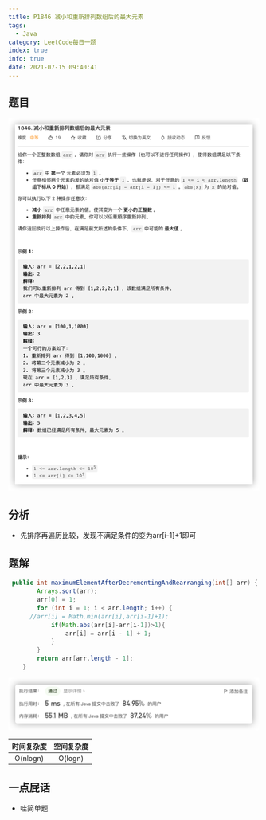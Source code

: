 ```yaml
---
title: P1846 减小和重新排列数组后的最大元素
tags:
  - Java
category: LeetCode每日一题
index: true
info: true
date: 2021-07-15 09:40:41
---
```


<!-- more -->

## 题目

![image-20210715094124913](https://raw.githubusercontent.com/C1EYE/figureBed/main/img/20210715094125.png)

## 分析

- 先排序再遍历比较，发现不满足条件的变为arr[i-1]+1即可

## 题解

```java
 public int maximumElementAfterDecrementingAndRearranging(int[] arr) {
        Arrays.sort(arr);
        arr[0] = 1;
		for (int i = 1; i < arr.length; i++) {
      //arr[i] = Math.min(arr[i],arr[i-1]+1);
			if(Math.abs(arr[i]-arr[i-1])>1){
				arr[i] = arr[i - 1] + 1;
			}
		}
		return arr[arr.length - 1];
    }
```

![image-20210715094349273](https://raw.githubusercontent.com/C1EYE/figureBed/main/img/20210715094459.png)

| 时间复杂度 | 空间复杂度 |
| :--------: | :--------: |
|    O(nlogn)    |    O(logn)    |

## 一点屁话

- 哇简单题

